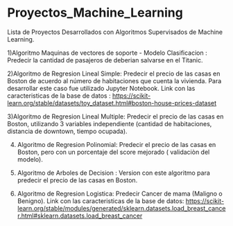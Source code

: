 # Proyectos_Machine_Learning

Lista de Proyectos Desarrollados con Algoritmos Supervisados de Machine Learning.

1)Algoritmo Maquinas de vectores de soporte - Modelo Clasificacion : Predecir la cantidad de pasajeros de deberian salvarse en el Titanic.

2)Algoritmo de Regresion Lineal Simple: Predecir el precio de las casas en Boston de acuerdo al número de habitaciones que cuenta la vivienda. Para desarrollar este caso fue utilizado Jupyter Notebook. Link con las caracteristicas de la base de datos : https://scikit-learn.org/stable/datasets/toy_dataset.html#boston-house-prices-dataset

3)Algoritmo de Regresion Lineal Multiple: Predecir el precio de las casas en Boston, utilizando 3 variables independiente (cantidad de habitaciones, distancia de downtown, tiempo ocupada).

4) Algoritmo de Regresion Polinomial: Predecir el precio de las casas en Boston, pero con un porcentaje del score mejorado ( validaciòn del modelo).

5) Algoritmo de Arboles de Decision : Version con este algoritmo para predecir el precio de las casas en Boston.

6) Algoritmo de Regresion Logistica: Predecir Cancer de mama (Maligno o Benigno). Link con las caracteristicas de la base de datos: https://scikit-learn.org/stable/modules/generated/sklearn.datasets.load_breast_cancer.html#sklearn.datasets.load_breast_cancer
